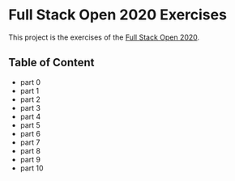 # Full Stack Open 2020 Exercises

This project is the exercises of the [Full Stack Open 2020](https://fullstackopen.com/).

## Table of Content

- part 0
- part 1
- part 2
- part 3
- part 4
- part 5
- part 6
- part 7
- part 8
- part 9
- part 10